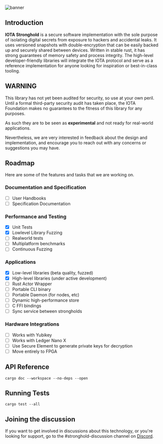 ![banner](./.meta/stronghold_banner.jpg)

## Introduction
[summary]: #summary

**IOTA Stronghold** is a secure software implementation with the sole purpose of isolating digital secrets from exposure to hackers and accidental leaks. It uses versioned snapshots with double-encryption that can be easily backed up and securely shared between devices. Written in stable rust, it has strong guarantees of memory safety and process integrity. The high-level developer-friendly libraries will integrate the IOTA protocol and serve as a reference implementation for anyone looking for inspiration or best-in-class tooling.

## WARNING
This library has not yet been audited for security, so use at your own peril. Until a formal third-party security audit has taken place, the IOTA Foundation makes no guarantees to the fitness of this library for any purposes.

As such they are to be seen as **experimental** and not ready for real-world applications.

Nevertheless, we are very interested in feedback about the design and implementation, and encourage you to reach out with any concerns or suggestions you may have.

## Roadmap
Here are some of the features and tasks that we are working on.

### Documentation and Specification
- [ ] User Handbooks
- [ ] Specification Documentation

### Performance and Testing
- [x] Unit Tests
- [x] Lowlevel Library Fuzzing
- [ ] Realworld tests
- [ ] Multiplatform benchmarks
- [ ] Continuous Fuzzing

### Applications
- [x] Low-level libraries (beta quality, fuzzed)
- [x] High-level libraries (under active development)
- [ ] Rust Actor Wrapper
- [ ] Portable CLI binary
- [ ] Portable Daemon (for nodes, etc)
- [ ] Dynamic high-performance store 
- [ ] C FFI bindings
- [ ] Sync service between strongholds

### Hardware Integrations
- [ ] Works with Yubikey
- [ ] Works with Ledger Nano X
- [ ] Use Secure Element to generate private keys for decryption
- [ ] Move entirely to FPGA

## API Reference
```
cargo doc --workspace --no-deps --open
```

## Running Tests
```
cargo test --all
```

## Joining the discussion
If you want to get involved in discussions about this technology, or you're looking for support, go to the #stronghold-discussion channel on [Discord](https://discord.iota.org/).
